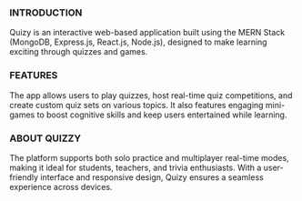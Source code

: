 ### INTRODUCTION 

Quizy is an interactive web-based application built using the MERN Stack (MongoDB, Express.js, React.js, Node.js), designed to make learning exciting through quizzes and games. 

### FEATURES

The app allows users to play quizzes, host real-time quiz competitions, and create custom quiz sets on various topics. It also features engaging mini-games to boost cognitive skills and keep users entertained while learning.

### ABOUT QUIZZY 

The platform supports both solo practice and multiplayer real-time modes, making it ideal for students, teachers, and trivia enthusiasts. 
With a user-friendly interface and responsive design, Quizy ensures a seamless experience across devices.